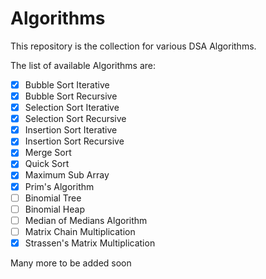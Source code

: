 # Algorithms

This repository is the collection for various DSA Algorithms.

The list of available Algorithms are:
- [x] Bubble Sort Iterative
- [x] Bubble Sort Recursive
- [x] Selection Sort Iterative
- [x] Selection Sort Recursive
- [x] Insertion Sort Iterative
- [x] Insertion Sort Recursive
- [x] Merge Sort
- [x] Quick Sort
- [x] Maximum Sub Array
- [x] Prim's Algorithm
- [ ] Binomial Tree
- [ ] Binomial Heap
- [ ] Median of Medians Algorithm
- [ ] Matrix Chain Multiplication
- [x] Strassen's Matrix Multiplication

Many more to be added soon
